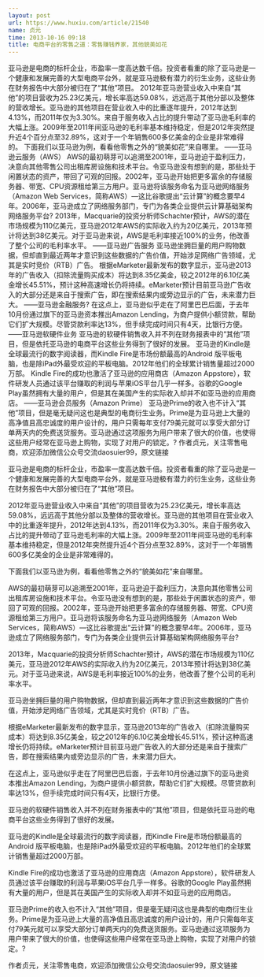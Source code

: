 ```yaml
---
layout: post
url: https://www.huxiu.com/article/21540
name: 贞元
time: 2013-10-16 09:18
title: 电商平台的零售之道：零售赚钱养家，其他貌美如花
---
```

亚马逊是电商的标杆企业，市盈率一度高达数千倍。投资者看重的除了亚马逊是一个健康和发展完善的大型电商平台外，就是亚马逊极有潜力的衍生业务，这些业务在财务报告中大部分被归在了“其他”项目。 2012年亚马逊营业收入中来自“其他”的项目营收为25.23亿美元，增长率高达59.08%，远远高于其他分部以及整体的营收增长。亚马逊的其他项目在营业收入中的比重逐年提升，2012年达到4.13%，而2011年仅为3.30%。来自于服务收入占比的提升带动了亚马逊毛利率的大幅上涨。2009年至2011年间亚马逊的毛利率基本维持稳定，但是2012年突然提升近4个百分点至32.89%，这对于一个年销售600多亿美金的企业是非常难得的。 下面我们以亚马逊为例，看看他零售之外的“貌美如花”来自哪里。 ——亚马逊云服务（AWS） AWS的最初萌芽可以追溯至2001年，亚马逊迫于盈利压力，决意向其他零售公司出租库房设施和技术平台。令亚马逊没有想到的是，那些处于闲置状态的资产，带回了可观的回报。2002年，亚马逊开始把更多富余的存储服务器、带宽、CPU资源租给第三方用户。亚马逊将该服务命名为亚马逊网络服务（Amazon Web Services，简称AWS）—这比谷歌提出“云计算”的概念要早4年。2006年，亚马逊成立了网络服务部门，专门为各类企业提供云计算基础架构网络服务平台? 2013年，Macquarie的投资分析师Schachter预计，AWS的潜在市场规模为110亿美元，亚马逊2012年AWS的实际收入约为20亿美元，2013年预计将达到38亿美元。对于亚马逊来说，AWS是毛利率接近100%的业务，他改善了整个公司的毛利率水平。 ——亚马逊广告服务 亚马逊坐拥巨量的用户购物数据，但却直到最近两年才意识到这些数据的广告价值，开始涉足网络广告领域，尤其是实时竞价（RTB）广告。 根据eMarketer最新发布的数字显示，亚马逊2013年的广告收入（扣除流量购买成本）将达到8.35亿美金，较之2012年的6.10亿美金增长45.51%，预计这种高速增长仍将持续。eMarketer预计目前亚马逊广告收入的大部分还是来自于搜索广告，即在搜索结果内或旁边显示的广告，未来潜力巨大。 ——亚马逊金融服务? 在这点上，亚马逊似乎走在了阿里巴巴后面，于去年10月份通过旗下的亚马逊资本推出Amazon Lending，为商户提供小额贷款，帮助它们扩大规模。尽管贷款利率达13%，但手续完成时间只有4天，比银行方便。 ——亚马逊软硬件业务 亚马逊的软硬件销售收入并不列在财务报表中的“其他”项目，但是依托亚马逊的电商平台这些业务得到了很好的发展。 亚马逊的Kindle是全球最流行的数字阅读器，而Kindle Fire是市场份额最高的Android 版平板电脑，也是除iPad外最受欢迎的平板电脑。2012年他们的全球累计销售量超过2000万部。 Kindle Fire的成功也激活了亚马逊的应用商店（Amazon Appstore），软件研发人员通过该平台赚取的利润与苹果iOS平台几乎一样多。谷歌的Google Play虽然拥有大量的用户，但是其在美国产生的实际收入却并不如亚马逊的应用商店。 ——亚马逊会员服务（Amazon Prime） 亚马逊Prime的收入也不计入“其他”项目，但是毫无疑问这也是典型的电商衍生业务。Prime是为亚马逊上大量的高净值且高忠诚度的用户设计的，用户只需每年支付79美元就可以享受大部分订单两天内的免费送货服务。亚马逊通过这项服务为用户带来了很大的价值，也使得这些用户经常在亚马逊上购物，实现了对用户的锁定。? 作者贞元，关注零售电商，欢迎添加微信公众号交流daosuier99，原文链接

亚马逊是电商的标杆企业，市盈率一度高达数千倍。投资者看重的除了亚马逊是一个健康和发展完善的大型电商平台外，就是亚马逊极有潜力的衍生业务，这些业务在财务报告中大部分被归在了“其他”项目。

2012年亚马逊营业收入中来自“其他”的项目营收为25.23亿美元，增长率高达59.08%，远远高于其他分部以及整体的营收增长。亚马逊的其他项目在营业收入中的比重逐年提升，2012年达到4.13%，而2011年仅为3.30%。来自于服务收入占比的提升带动了亚马逊毛利率的大幅上涨。2009年至2011年间亚马逊的毛利率基本维持稳定，但是2012年突然提升近4个百分点至32.89%，这对于一个年销售600多亿美金的企业是非常难得的。

下面我们以亚马逊为例，看看他零售之外的“貌美如花”来自哪里。

AWS的最初萌芽可以追溯至2001年，亚马逊迫于盈利压力，决意向其他零售公司出租库房设施和技术平台。令亚马逊没有想到的是，那些处于闲置状态的资产，带回了可观的回报。2002年，亚马逊开始把更多富余的存储服务器、带宽、CPU资源租给第三方用户。亚马逊将该服务命名为亚马逊网络服务（Amazon Web Services，简称AWS）—这比谷歌提出“云计算”的概念要早4年。2006年，亚马逊成立了网络服务部门，专门为各类企业提供云计算基础架构网络服务平台?

2013年，Macquarie的投资分析师Schachter预计，AWS的潜在市场规模为110亿美元，亚马逊2012年AWS的实际收入约为20亿美元，2013年预计将达到38亿美元。对于亚马逊来说，AWS是毛利率接近100%的业务，他改善了整个公司的毛利率水平。

亚马逊坐拥巨量的用户购物数据，但却直到最近两年才意识到这些数据的广告价值，开始涉足网络广告领域，尤其是实时竞价（RTB）广告。

根据eMarketer最新发布的数字显示，亚马逊2013年的广告收入（扣除流量购买成本）将达到8.35亿美金，较之2012年的6.10亿美金增长45.51%，预计这种高速增长仍将持续。eMarketer预计目前亚马逊广告收入的大部分还是来自于搜索广告，即在搜索结果内或旁边显示的广告，未来潜力巨大。

在这点上，亚马逊似乎走在了阿里巴巴后面，于去年10月份通过旗下的亚马逊资本推出Amazon Lending，为商户提供小额贷款，帮助它们扩大规模。尽管贷款利率达13%，但手续完成时间只有4天，比银行方便。

亚马逊的软硬件销售收入并不列在财务报表中的“其他”项目，但是依托亚马逊的电商平台这些业务得到了很好的发展。

亚马逊的Kindle是全球最流行的数字阅读器，而Kindle Fire是市场份额最高的Android 版平板电脑，也是除iPad外最受欢迎的平板电脑。2012年他们的全球累计销售量超过2000万部。

Kindle Fire的成功也激活了亚马逊的应用商店（Amazon Appstore），软件研发人员通过该平台赚取的利润与苹果iOS平台几乎一样多。谷歌的Google Play虽然拥有大量的用户，但是其在美国产生的实际收入却并不如亚马逊的应用商店。

亚马逊Prime的收入也不计入“其他”项目，但是毫无疑问这也是典型的电商衍生业务。Prime是为亚马逊上大量的高净值且高忠诚度的用户设计的，用户只需每年支付79美元就可以享受大部分订单两天内的免费送货服务。亚马逊通过这项服务为用户带来了很大的价值，也使得这些用户经常在亚马逊上购物，实现了对用户的锁定。?

作者贞元，关注零售电商，欢迎添加微信公众号交流daosuier99，原文链接


